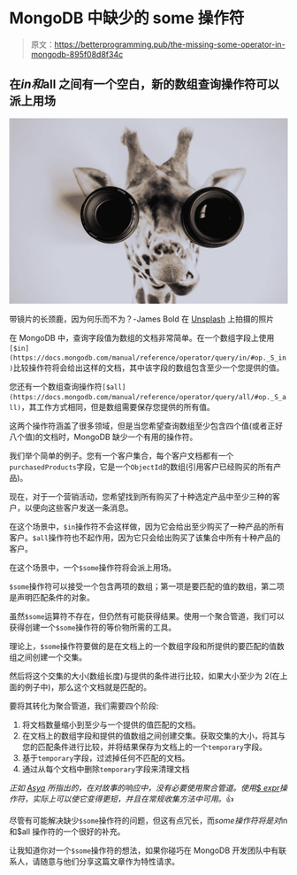 # MongoDB 中缺少的 some 操作符

> 原文：<https://betterprogramming.pub/the-missing-some-operator-in-mongodb-895f08d8f34c>

## 在$in 和$all 之间有一个空白，新的数组查询操作符可以派上用场

![](img/b1db25f11e3b1de4b7b8900400a5fa73.png)

带镜片的长颈鹿，因为何乐而不为？-James Bold 在 [Unsplash](https://unsplash.com?utm_source=medium&utm_medium=referral) 上拍摄的照片

在 MongoDB 中，查询字段值为数组的文档非常简单。在一个数组字段上使用`[$in](https://docs.mongodb.com/manual/reference/operator/query/in/#op._S_in)`比较操作符将会给出这样的文档，其中该字段的数组包含至少一个您提供的值。

您还有一个数组查询操作符`[$all](https://docs.mongodb.com/manual/reference/operator/query/all/#op._S_all)`，其工作方式相同，但是数组需要保存您提供的所有值。

这两个操作符涵盖了很多领域，但是当您希望查询数组至少包含四个值(或者正好八个值)的文档时，MongoDB 缺少一个有用的操作符。

我们举个简单的例子。您有一个客户集合，每个客户文档都有一个`purchasedProducts`字段，它是一个`ObjectId`的数组(引用客户已经购买的所有产品)。

现在，对于一个营销活动，您希望找到所有购买了十种选定产品中至少三种的客户，以便向这些客户发送一条消息。

在这个场景中，`$in`操作符不会这样做，因为它会给出至少购买了一种产品的所有客户。`$all`操作符也不起作用，因为它只会给出购买了该集合中所有十种产品的客户。

在这个场景中，一个`$some`操作符将会派上用场。

`$some`操作符可以接受一个包含两项的数组；第一项是要匹配的值的数组，第二项是声明匹配条件的对象。

虽然`$some`运算符不存在，但仍然有可能获得结果。使用一个聚合管道，我们可以获得创建一个`$some`操作符的等价物所需的工具。

理论上，`$some`操作符要做的是在文档上的一个数组字段和所提供的要匹配的值数组之间创建一个交集。

然后将这个交集的大小(数组长度)与提供的条件进行比较，如果大小至少为 2(在上面的例子中)，那么这个文档就是匹配的。

要将其转化为聚合管道，我们需要四个阶段:

1.  将文档数量缩小到至少与一个提供的值匹配的文档。
2.  在文档上的数组字段和提供的值数组之间创建交集。获取交集的大小，将其与您的匹配条件进行比较，并将结果保存为文档上的一个`temporary`字段。
3.  基于`temporary`字段，过滤掉任何不匹配的文档。
4.  通过从每个文档中删除`temporary`字段来清理文档

*正如* [*Asya*](https://medium.com/u/a433fb342895?source=post_page-----895f08d8f34c--------------------------------) *所指出的，在对故事的响应中，没有必要使用聚合管道。使用*[*$ expr*](https://docs.mongodb.com/manual/reference/operator/query/expr/index.html)*操作符，实际上可以使它变得更短，并且在常规收集方法中可用。*👍

尽管有可能解决缺少`$some`操作符的问题，但这有点冗长，而$some 操作符将是对$in 和$all 操作符的一个很好的补充。

让我知道你对一个`$some`操作符的想法，如果你碰巧在 MongoDB 开发团队中有联系人，请随意与他们分享这篇文章作为特性请求。